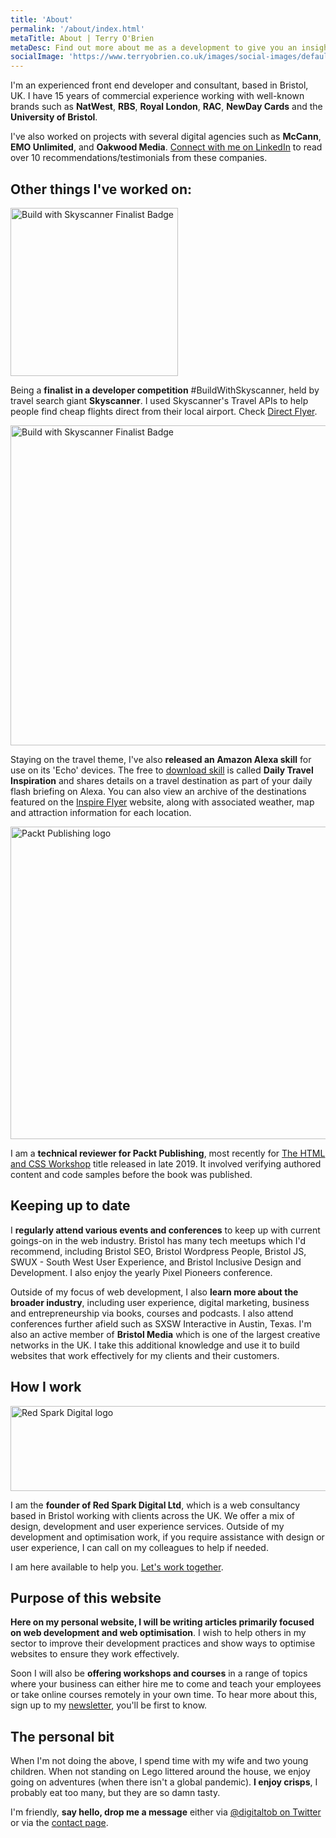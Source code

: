 ```yaml
---
title: 'About'
permalink: '/about/index.html'
metaTitle: About | Terry O'Brien 
metaDesc: Find out more about me as a development to give you an insight of how I my experience can help you.
socialImage: 'https://www.terryobrien.co.uk/images/social-images/default.png'
---
```


<p class="text-500 sm:text-600">I'm an experienced front end developer and consultant, based in Bristol, UK. I have 15 years of commercial experience working with well-known brands such as <strong>NatWest</strong>, <strong>RBS</strong>, <strong>Royal London</strong>, <strong>RAC</strong>, <strong>NewDay Cards</strong> and the <strong>University of Bristol</strong>.</p>
<p>
I've also worked on projects with several digital agencies such as <strong>McCann</strong>, <strong>EMO Unlimited</strong>, and <strong>Oakwood Media</strong>. <a href="https://www.linkedin.com/in/mrtobrien" target="_blank" rel="noreferrer noopener">Connect with me on LinkedIn</a> to read over 10 recommendations/testimonials from these companies.</p>

<h2>Other things I've worked on:</h2>
<div class="four-two-wrapper">
<div class="two-container">
<img class="img-skyscanner" src="/images/imagery/build-with-skyscanner.png" alt="Build with Skyscanner Finalist Badge" width="268" height="269">
</div>
<div class="four-container">
<p>Being a <strong>finalist in a developer competition</strong> #BuildWithSkyscanner, held by travel search giant <strong>Skyscanner</strong>. I used Skyscanner's Travel APIs to help people find cheap flights direct from their local airport. Check <a href="https://discover.inspireflyer.com/tools/direct-flyer/" target="_blank" rel="noreferrer noopener">Direct Flyer</a>.</p>
</div>
</div>

<div class="two-four-wrapper">
<div class="two-container">
<img class="img-alexa" src="/images/imagery/alexa-skill.png" alt="Build with Skyscanner Finalist Badge" width="512" height="512">
</div>
<div class="four-container">
<p>Staying on the travel theme, I've also <strong>released an Amazon Alexa skill</strong> for use on its 'Echo' devices. The free to <a href="https://www.amazon.co.uk/Red-Spark-Digital-Ltd-Inspiration/dp/B078GDBTR2" target="_blank" rel="noreferrer noopener">download skill</a> is called <strong>Daily Travel Inspiration</strong> and shares details on a travel destination as part of your daily flash briefing on Alexa. You can also view an archive of the destinations featured on the <a href="https://www.inspireflyer.com/travel-inspiration/" target="_blank" rel="noreferrer noopener">Inspire Flyer</a> website, along with associated weather, map and attraction information for each location.</p>
</div>
</div>

<div class="four-two-wrapper">
<div class="two-container">
<img class="img-packt" src="/images/imagery/p-publishing-logo.png" alt="Packt Publishing logo" width="900" height="500">
</div>
<div class="four-container">
<p>I am a <strong>technical reviewer for Packt Publishing</strong>, most recently for <a href="https://books.google.co.uk/books?id=gVjBDwAAQBAJ&lpg=PP3&ots=gYjDrQWIJ4&dq=the%20html%20and%20css%20workshop%20terry%20o'brien&pg=PP3#v=onepage&q=terry%20o'brien&f=false" target="_blank" rel="noreferrer noopener">The HTML and CSS Workshop</a> title released in late 2019. It involved verifying authored content and code samples before the book was published.</p>
</div>
</div>

<h2>Keeping up to date</h2>

I <strong>regularly attend various events and conferences</strong> to keep up with current goings-on in the web industry. Bristol has many tech meetups which I'd recommend, including Bristol SEO, Bristol Wordpress People, Bristol JS, SWUX - South West User Experience, and Bristol Inclusive Design and Development. I also enjoy the yearly Pixel Pioneers conference.

Outside of my focus of web development, I also <strong>learn more about the broader industry</strong>, including user experience, digital marketing, business and entrepreneurship via books, courses and podcasts. I also attend conferences further afield such as SXSW Interactive in Austin, Texas. I'm also an active member of <strong>Bristol Media</strong> which is one of the largest creative networks in the UK. I take this additional knowledge and use it to build websites that work effectively for my clients and their customers.

<h2>How I work</h2>
<div class="four-two-wrapper">
<div class="two-container">
<img class="img-rsd" src="/images/imagery/rsd-logo.png" alt="Red Spark Digital logo" width="648" height="136">
</div>
<div class="four-container">
<p>I am the <strong>founder of Red Spark Digital Ltd</strong>, which is a web consultancy based in Bristol working with clients across the UK. We offer a mix of design, development and user experience services. Outside of my development and optimisation work, if you require assistance with design or user experience, I can call on my colleagues to help if needed.</p>

<p>I am here available to help you. <a href="/contact">Let's work together</a>.</p>
</div>
</div>

<h2>Purpose of this website</h2>

<strong>Here on my personal website, I will be writing articles primarily focused on web development and web optimisation</strong>. I wish to help others in my sector to improve their development practices and show ways to optimise websites to ensure they work effectively.

Soon I will also be <strong>offering workshops and courses</strong> in a range of topics where your business can either hire me to come and teach your employees or take online courses remotely in your own time. To hear more about this, sign up to my <a href="https://mailchi.mp/877e42635e8c/newsletter" target="_blank" rel="noreferrer noopener">newsletter</a>, you'll be first to know.

<h2>The personal bit</h2>

When I'm not doing the above, I spend time with my wife and two young children. When not standing on Lego littered around the house, we enjoy going on adventures (when there isn't a global pandemic). <strong>I enjoy crisps</strong>, I probably eat too many, but they are so damn tasty.

I'm friendly, <strong>say hello, drop me a message</strong> either via <a href="https://twitter.com/digitaltob" target="_blank" rel="noreferrer noopener">@digitaltob on Twitter</a> or via the <a href="/contact">contact page</a>. 
